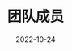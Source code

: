 ---
title: 团队成员
date: 2022-10-24

type: landing
translationKey: people
sections:
  - block: people
    content:
      title: 团队成员
      user_groups:
        - 教师
        - 研究生
        - 本科生
        - 访问学者
        - 毕业生
    design:
      show_interests: false
      show_role: true
      show_social: true
---
